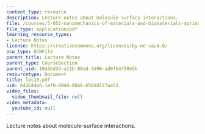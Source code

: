 ```yaml
---
content_type: resource
description: Lecture notes about molecule-surface interactions.
file: /courses/3-052-nanomechanics-of-materials-and-biomaterials-spring-2007/642644e61ef048dd80a6b56dd177aa53_lec10.pdf
file_type: application/pdf
learning_resource_types:
- Lecture Notes
license: https://creativecommons.org/licenses/by-nc-sa/4.0/
ocw_type: OCWFile
parent_title: Lecture Notes
parent_type: CourseSection
parent_uid: 10a5bd3d-a11b-80ad-3d96-ad9fb4750e5b
resourcetype: Document
title: lec10.pdf
uid: 642644e6-1ef0-48dd-80a6-b56dd177aa53
video_files:
  video_thumbnail_file: null
video_metadata:
  youtube_id: null
---
```

Lecture notes about molecule-surface interactions.